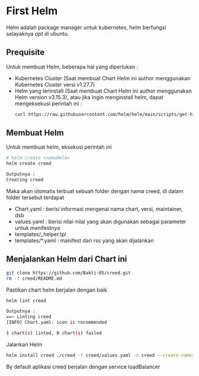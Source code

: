 # First Helm
Helm adalah package manager untuk kubernetes, helm berfungsi selayaknya *apt* di ubuntu.

## Prequisite
Untuk membuat Helm, beberapa hal yang diperlukan :
- Kubernetes Cluster (Saat membuat Chart Helm ini author menggunakan Kubernetes Cluster versi v1.27.7)
- Helm yang terinstall (Saat membuat Chart Helm ini author menggunakan Helm version v3.15.3),
  atau jika ingin menginstall helm, dapat mengeksekusi perintah ini :
  ```bash
  curl https://raw.githubusercontent.com/helm/helm/main/scripts/get-helm-3 | bash
  ```
## Membuat Helm
Untuk membuat helm, eksekusi perintah ini
```bash
# helm create <namaHelm>
helm create creed

Outputnya :
Creating creed
```
Maka akan otomatis terbuat sebuah folder dengan nama creed, di dalam folder tersebut terdapat 
- Chart.yaml : berisi informasi mengenai nama chart, versi, maintainer, dsb
- values.yaml : berisi nilai-nilai yang akan digunakan sebagai parameter untuk manifestnya
- templates/_helper.tpl
- templates/*.yaml : manifest dari rss yang akan dijalankan

## Menjalankan Helm dari Chart ini
```bash
git clone https://github.com/Bakti-05/creed.git
rm -f creed/README.md
```
Pastikan chart helm berjalan dengan baik 
```bash
helm lint creed

Outputnya :
==> Linting creed
[INFO] Chart.yaml: icon is recommended

1 chart(s) linted, 0 chart(s) failed
```
Jalankan Helm
```bash
helm install creed ./creed -f creed/values.yaml -n creed --create-namespace
```
By default aplikasi creed berjalan dengan service loadBalancer
